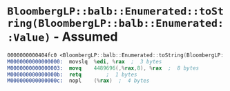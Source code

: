 # `BloombergLP::balb::Enumerated::toString(BloombergLP::balb::Enumerated::Value)` - Assumed

```nasm
0000000000404fc0 <BloombergLP::balb::Enumerated::toString(BloombergLP::balb::Enumerated::Value)>:
M0000000000000000:	movslq	%edi, %rax	;  3 bytes
M0000000000000003:	movq	4489696(,%rax,8), %rax	;  8 bytes
M000000000000000b:	retq		;  1 bytes
M000000000000000c:	nopl	(%rax)	;  4 bytes
```
